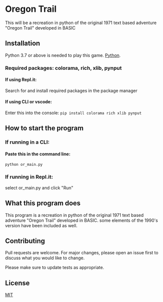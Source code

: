 # Oregon Trail

This will be a recreation in python of the original 1971 text based adventure "Oregon Trail" developed in BASIC

## Installation

Python 3.7 or above is needed to play this game. [Python](https://www.python.org/downloads/).

### Required packages: colorama, rich, xlib, pynput

#### If using Repl.it:

Search for and install required packages in the package manager

#### If using CLI or vscode:

Enter this into the console:
```pip install colorama rich xlib pynput```

## How to start the program

### If running in a CLI:

  #### Paste this in the command line: 

 ```python
 python or_main.py
 ```
### If running in Repl.it:
  
select or_main.py and click "Run"

## What this program does
This program is a recreation in python of the original 1971 text based adventure "Oregon Trail" developed in BASIC.
some elements of the 1990's version have been included as well.

## Contributing
Pull requests are welcome. For major changes, please open an issue first to discuss what you would like to change.

Please make sure to update tests as appropriate.

## License
[MIT](https://choosealicense.com/licenses/mit/)
